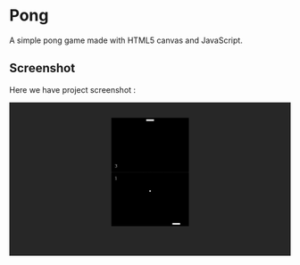 # Pong
A simple pong game made with HTML5 canvas and JavaScript.

## Screenshot
Here we have project screenshot :

![screenshot](screenshot.jpeg)
